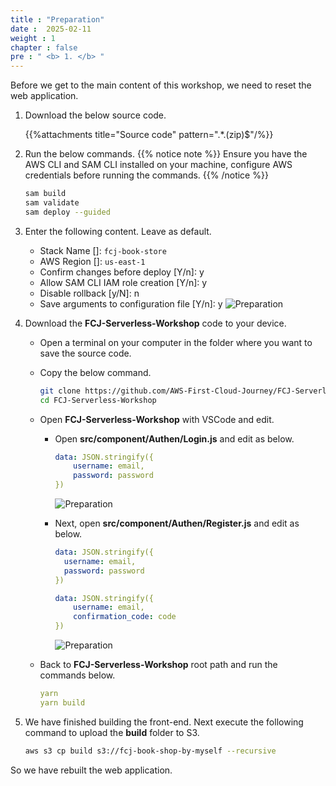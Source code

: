 ```yaml
---
title : "Preparation"
date :  2025-02-11
weight : 1 
chapter : false
pre : " <b> 1. </b> "
---
```

Before we get to the main content of this workshop, we need to reset the web application.

1. Download the below source code.

    {{%attachments title="Source code" pattern=".*\.(zip)$"/%}}

2. Run the below commands.
  {{% notice note %}}
  Ensure you have the AWS CLI and SAM CLI installed on your machine, configure AWS credentials before running the commands.
  {{% /notice %}}

    ```bash
    sam build
    sam validate
    sam deploy --guided
    ```

3. Enter the following content. Leave as default.
    - Stack Name []: `fcj-book-store`
    - AWS Region []: `us-east-1`
    - Confirm changes before deploy [Y/n]: y
    - Allow SAM CLI IAM role creation [Y/n]: y
    - Disable rollback [y/N]: n
    - Save arguments to configuration file [Y/n]: y
      ![Preparation](/images/temp/1/1.png?width=90pc)

4. Download the **FCJ-Serverless-Workshop** code to your device.
    - Open a terminal on your computer in the folder where you want to save the source code.
    - Copy the below command.

      ```bash
      git clone https://github.com/AWS-First-Cloud-Journey/FCJ-Serverless-Workshop.git
      cd FCJ-Serverless-Workshop
      ```

    - Open **FCJ-Serverless-Workshop** with VSCode and edit.
      - Open **src/component/Authen/Login.js** and edit as below.

        ```yml
        data: JSON.stringify({
            username: email,
            password: password
        })
        ```

        ![Preparation](/images/temp/1/2.png?width=90pc)
      - Next, open **src/component/Authen/Register.js** and edit as below.

        ```yml
        data: JSON.stringify({
          username: email,
          password: password
        })
        ```

        ```yml
        data: JSON.stringify({
            username: email,
            confirmation_code: code
        })
        ```

        ![Preparation](/images/temp/1/3.png?width=90pc)
    - Back to **FCJ-Serverless-Workshop** root path and run the commands below.

      ```yml
      yarn
      yarn build
      ```

5. We have finished building the front-end. Next execute the following command to upload the **build** folder to S3.

    ```bash
    aws s3 cp build s3://fcj-book-shop-by-myself --recursive
    ```

So we have rebuilt the web application.
